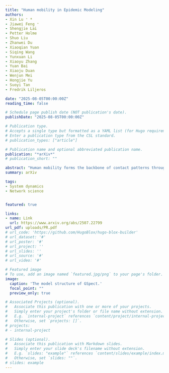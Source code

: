 ```yaml
---
title: "Human mobility in Epidemic Modeling"
authors:
- Xin Lu ⁺ *
- Jiawei Feng ⁺
- Shengjie Lai
- Petter Holme
- Shuo Liu
- Zhanwei Du
- Xiaoqian Yuan
- Siqing Wang
- Yunxuan Li
- Xiaoyu Zhang
- Yuan Bai
- Xiaoju Duan
- Wenjun Mei
- Hongjie Yu
- Suoyi Tan
- Fredrik Liljeros

date: "2025-08-05T00:00:00Z"
reading_time: false

# Schedule page publish date (NOT publication's date).
publishDate: "2025-08-05T00:00:00Z"

# Publication type.
# Accepts a single type but formatted as a YAML list (for Hugo requirements).
# Enter a publication type from the CSL standard.
# publication_types: ["article"]

# Publication name and optional abbreviated publication name.
publication: "*arXiv*"
# publication_short: ""

abstract: "Human mobility forms the backbone of contact patterns through which infectious diseases propagate, fundamentally shaping the spatio-temporal dynamics of epidemics and pandemics. While traditional models are often based on the assumption that all individuals have the same probability of infecting every other individual in the population — a so-called random homogeneous mixing — they struggle to capture the complex and heterogeneous nature of real-world human interactions. Recent advancements in data-driven methodologies and computational capabilities have unlocked the potential of integrating high-resolution human mobility data into epidemic modeling, significantly improving the accuracy, timeliness, and applicability of epidemic risk assessment, contact tracing, and intervention strategies. This review provides a comprehensive synthesis of the current landscape in human mobility-informed epidemic modeling. We explore diverse sources and representations of human mobility data, and then examine the behavioral and structural roles of mobility and contact in shaping disease transmission dynamics. Furthermore, the review spans a wide range of epidemic modeling approaches, ranging from classical compartmental models to network-based, agent-based, and machine learning models. And we also discuss how mobility integration enhances risk management and response strategies during epidemics. By synthesizing these insights, the review can serve as a foundational resource for researchers and practitioners, bridging the gap between epidemiological theory and the dynamic complexities of human interaction while charting clear directions for future research."
summary: arXiv

tags:
- System dynamics
- Network science


featured: true

links:
- name: Link
  url: https://www.arxiv.org/abs/2507.22799
url_pdf: uploads/PR.pdf
# url_code: 'https://github.com/HugoBlox/hugo-blox-builder'
# url_dataset: '#'
# url_poster: '#'
# url_project: ''
# url_slides: ''
# url_source: '#'
# url_video: '#'

# Featured image
# To use, add an image named `featured.jpg/png` to your page's folder. 
image:
  caption: 'The model structure of GSpect.'
  focal_point: ""
  preview_only: true

# Associated Projects (optional).
#   Associate this publication with one or more of your projects.
#   Simply enter your project's folder or file name without extension.
#   E.g. `internal-project` references `content/project/internal-project/index.md`.
#   Otherwise, set `projects: []`.
# projects:
# - internal-project

# Slides (optional).
#   Associate this publication with Markdown slides.
#   Simply enter your slide deck's filename without extension.
#   E.g. `slides: "example"` references `content/slides/example/index.md`.
#   Otherwise, set `slides: ""`.
# slides: example
---
```

<!-- 
This work is driven by the results in my [previous paper](/publication/conference-paper/) on LLMs.

{{% callout note %}}
Create your slides in Markdown - click the *Slides* button to check out the example.
{{% /callout %}}

Add the publication's **full text** or **supplementary notes** here. You can use rich formatting such as including [code, math, and images](https://docs.hugoblox.com/content/writing-markdown-latex/). -->
